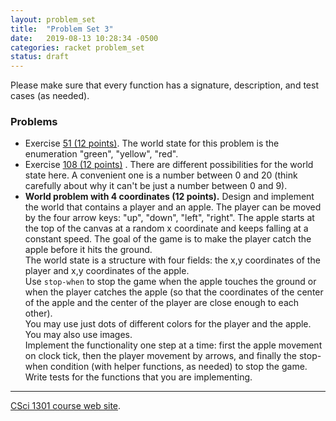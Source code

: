 ```yaml
---
layout: problem_set
title:  "Problem Set 3"
date:   2019-08-13 10:28:34 -0500
categories: racket problem_set
status: draft
---
```


Please make sure that every function has a signature, description, and
test cases (as needed).

### Problems

-   Exercise [51 (12
    points)](https://htdp.org/2019-02-24/part_one.html#%28counter._%28exercise._cond3%29%29).
    The world state for this problem is the enumeration \"green\",
    \"yellow\", \"red\".
-   Exercise [108 (12
    points)](https://htdp.org/2019-02-24/part_one.html#%28counter._%28exercise._pedestrian%29%29)
    . There are different possibilities for the world state here. A
    convenient one is a number between 0 and 20 (think carefully about
    why it can\'t be just a number between 0 and 9).
-   **World problem with 4 coordinates (12 points).** Design and
    implement the world that contains a player and an apple. The player
    can be moved by the four arrow keys: \"up\", \"down\", \"left\",
    \"right\". The apple starts at the top of the canvas at a random x
    coordinate and keeps falling at a constant speed. The goal of the
    game is to make the player catch the apple before it hits the
    ground.\
    The world state is a structure with four fields: the x,y coordinates
    of the player and x,y coordinates of the apple.\
    Use `stop-when` to stop the game when the apple touches the ground
    or when the player catches the apple (so that the coordinates of the
    center of the apple and the center of the player are close enough to
    each other).\
    You may use just dots of different colors for the player and the
    apple. You may also use images.\
    Implement the functionality one step at a time: first the apple
    movement on clock tick, then the player movement by arrows, and
    finally the stop-when condition (with helper functions, as needed)
    to stop the game. Write tests for the functions that you are
    implementing.

------------------------------------------------------------------------

[CSci 1301 course web site](../index.html).
